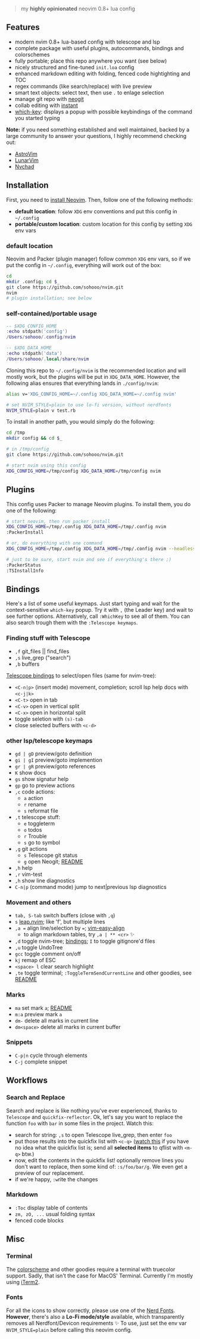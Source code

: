 > my __highly opinionated__ neovim 0.8+ lua config

## Features

- modern nvim 0.8+ lua-based config with telescope and lsp
- complete package with useful plugins, autocommands, bindings and colorschemes
- fully portable; place this repo anywhere you want (see below)
- nicely structured and fine-tuned `init.loa` config
- enhanced markdown editing with folding, fenced code hightighting and TOC
- regex commands (like search/replace) with live preview
- smart text objects: select text, then use `.` to enlage selection
- manage git repo with [neogit](https://github.com/TimUntersberger/neogit)
- collab editing with [instant](https://github.com/jbyuki/instant.nvim)
- [which-key](https://github.com/folke/which-key.nvim): displays a popup with possible keybindings of the command you started typing

__Note:__ if you need something established and well maintained, backed by a large community to answer your questions, I highly recommend checking out:
- [AstroVim](https://astronvim.github.io)
- [LunarVim](https://github.com/ChristianChiarulli/LunarVim)
- [Nvchad](https://nvchad.github.io)


## Installation

First, you need to [install Neovim](https://github.com/neovim/neovim/wiki/Installing-Neovim). Then, follow one of the following methods:
- __default location__: follow `XDG` env conventions and put this config in `~/.config`
- __portable/custom location__: custom location for this config by setting `XDG` env vars

### default location

Neovim and Packer (plugin manager) follow common `XDG` env vars, so if we put the config in `~/.config`, everything will work out of the box:

```bash
cd
mkdir .config; cd $_
git clone https://github.com/sohooo/nvim.git
nvim
# plugin installation; see below
```

### self-contained/portable usage

```lua
-- $XDG_CONFIG_HOME
:echo stdpath('config')
/Users/sohooo/.config/nvim

-- $XDG_DATA_HOME
:echo stdpath('data')
/Users/sohooo/.local/share/nvim
```

Cloning this repo to `~/.config/nvim` is the recommended location and will mostly work, but the plugins will be put in `XDG_DATA_HOME`. However, the following alias ensures that everything lands in `./config/nvim`:

```bash
alias v='XDG_CONFIG_HOME=~/.config XDG_DATA_HOME=~/.config nvim'

# set NVIM_STYLE=plain to use lo-fi version, without nerdfonts
NVIM_STYLE=plain v test.rb
```

To install in another path, you would simply do the following:

```bash
cd /tmp
mkdir config && cd $_

# in /tmp/config
git clone https://github.com/sohooo/nvim.git

# start nvim using this config
XDG_CONFIG_HOME=/tmp/config XDG_DATA_HOME=/tmp/config nvim
```

## Plugins

This config uses Packer to manage Neovim plugins. To install them, you do one of the following:

```bash
# start neovim, then run packer install
XDG_CONFIG_HOME=/tmp/.config XDG_DATA_HOME=/tmp/.config nvim
:PackerInstall

# or, do everything with one command
XDG_CONFIG_HOME=/tmp/.config XDG_DATA_HOME=/tmp/.config nvim --headless -c 'autocmd User PackerComplete quitall' -c 'PackerSync'

# just to be sure, start nvim and see if everything's there ;)
:PackerStatus
:TSInstallInfo
```

## Bindings

Here's a list of some useful keymaps. Just start typing and wait for the context-sensitive `which-key` popup. Try it with `,` (the Leader key) and wait to see further options. Alternatively, call `:WhichKey` to see all of them. You can also search trough them with the `:Telescope keymaps`.

### Finding stuff with Telescope

* `,f` git_files || find_files
* `,s` live_grep ("search")
* `,b` buffers

[Telescope bindings](https://github.com/nvim-telescope/telescope.nvim#mappings) to select/open files (same for nvim-tree):

* `<C-n|p>` (insert mode) movement, completion; scroll lsp help docs with `<c-j|k>`
* `<C-t>`   open in tab
* `<C-v>`   open in vertical split
* `<C-x>`   open in horizontal split
* toggle seletion with `(s)-tab`
* close selected buffers with `<c-d>`


### other lsp/telescope keymaps

* `gd | gD` preview/goto definition
* `gi | gI` preview/goto implemention
* `gr | gR` preview/goto references
* `K`    show docs
* `gs`   show signatur help
* `gp`   go to preview actions
* `,c` code actions:
  * `a`  action
  * `r`  rename
  * `s`  reformat file
* `,t` telescope stuff:
  * `e`  toggleterm
  * `o`  todos
  * `r`  Trouble
  * `s`  go to symbol
* `,g` git actions
  * `s`  Telescope git status
  * `g`  open Neogit; [README](https://github.com/TimUntersberger/neogit)
* `,h` help
* `,r` vim-test
* `,h` show line diagnostics
* `C-n|p` (command mode) jump to next|previous lsp diagnostics


### Movement and others

* `tab, S-tab` switch buffers (close with `,q`)
* `s`       [leap.nvim](https://github.com/ggandor/leap.nvim);  like 'f', but multiple lines
* `,a =`    align line/selection by `=`; [vim-easy-align](https://github.com/junegunn/vim-easy-align)
  * to align markdown tables, try `,a | ** <cr>` :sparkles:
* `,d`      toggle nvim-tree; [bindings](https://github.com/kyazdani42/nvim-tree.lua#keybindings); `I` to toggle gitignore'd files
* `,u`      toggle UndoTree
* `gcc`     toggle comment on/off
* `kj`      remap of ESC
* `<space> l` clear search highlight
* `,te`     toggle terminal; `:ToggleTermSendCurrentLine` and other goodies, see [README](https://github.com/akinsho/toggleterm.nvim)


### Marks
* `ma`        set mark `a`; [README](https://github.com/chentau/marks.nvim)
* `m:a`       preview mark `a`
* `dm-`       delete all marks in current line
* `dm<space>` delete all marks in current buffer


### Snippets

* `C-p|n`  cycle through elements
* `C-j`    complete snippet


## Workflows

### Search and Replace

Search and replace is like nothing you've ever experienced, thanks to `Telescope` and `quickfix-reflector`. Ok, let's say you want to replace the function `foo` with `bar` in some files in the project. Watch this:

- search for string: `,s` to open Telescope live_grep, then enter `foo`
- put those results into the quickfix list with `<c-q>` ([watch this](https://www.youtube.com/watch?v=IoyW8XYGqjM) if you have no idea what the quickfix list is; send all __selected items__ to qflist with `<m-q>` btw.)
- now, edit the contents in the quickfix list! optionally remove lines you don't want to replace, then some kind of: `:s/foo/bar/g`. We even get a preview of our replacement.
- if we're happy, `:w`rite the changes


### Markdown

* `:Toc`  display table of contents
* `zm, zO, ...`  usual folding syntax
*  fenced code blocks


## Misc

### Terminal
The [colorscheme](https://github.com/folke/tokyonight.nvim) and other goodies require a terminal with truecolor support. Sadly, that isn't the case for MacOS' Terminal. Currently I'm mostly using [iTerm2](https://iterm2.com).

### Fonts
For all the icons to show correctly, please use one of the [Nerd Fonts](https://www.nerdfonts.com). __However__, there's also a __Lo-Fi mode/style__ available, which transparently removes all Nerdfont/Devicon requirements :sparkles: To use, just set the env var `NVIM_STYLE=plain` before calling this neovim config.

